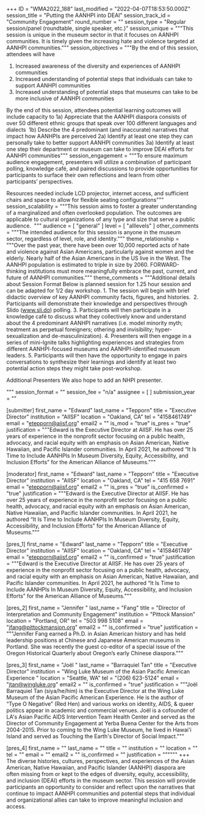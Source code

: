 +++
ID = "WMA2022_188"
last_modified = "2022-04-07T18:53:50.000Z"
session_title = "Putting the AANHPI into DEAI"
session_track_id = "Community Engagement"
round_number = ""
session_type = "Regular session/panel (roundtable, single speaker, etc.)"
session_unique = """This session is unique in the museum sector in that it focuses on AANHPI communities. It is timely given the increasing hate and violence targeted at AANHPI communities."""
session_objectives = """By the end of this session, attendees will have
1)	Increased awareness of the diversity and experiences of AANHPI communities
2)	Increased understanding of potential steps that individuals can take to support AANHPI communities
3)	Increased understanding of potential steps that museums can take to be more inclusive of AANHPI communities

By the end of this session, attendees potential learning outcomes will include capacity to
1a) Appreciate that the AANHPI diaspora consists of over 50 different ethnic groups that speak over 100 different languages and dialects 
1b) Describe the 4 predominant (and inaccurate) narratives that impact how AANHPIs are perceived
2a) Identify at least one step they can personally take to better support AANHPI communities
3a) Identify at least one step their department or museum can take to improve DEAI efforts for AANHPI communities"""
session_engagement = """To ensure maximum audience engagement, presenters will utilize a combination of participant polling, knowledge café, and paired discussions to provide opportunities for participants to surface their own reflections and learn from other participants’ perspectives. 

Resources needed include LCD projector, internet access, and sufficient chairs and space to allow for flexible seating configurations"""
session_scalability = """This session aims to foster a greater understanding of a marginalized and often overlooked population. The outcomes are applicable to cultural organizations of any type and size that serve a public audience. 
"""
audience = [ "general" ]
level = [ "alllevels" ]
other_comments = """The intended audience for this session is anyone in the museum sector, regardless of level, role, and identity."""
theme_relationship = """Over the past year, there have been over 10,000 reported acts of hate and violence against Asian Americans, particularly against women and the elderly. Nearly half of the Asian Americans in the US live in the West. The AANHPI population is estimated to triple in size by 2060. FORWARD-thinking institutions must more meaningfully embrace the past, current, and future of AANHPI communities."""
theme_comments = """Additional details about Session Format
Below is planned session for 1.25 hour session and can be adapted for 1/2 day workshop.
1\.	The session will begin with brief didactic overview of key AANHPI community facts, figures, and histories. 
2\.	Participants will demonstrate their knowledge and perspectives through Slido (www.sli.do) polling.
3\.	Participants will then participate in a knowledge café to discuss what they collectively know and understand about the 4 predominant AANHPI narratives (i.e. model minority myth; treatment as perpetual foreigners; othering and invisibility; hyper-sexualization and de-masculinization).
4\.	Presenters will then engage in a series of mini-Ignite talks highlighting experiences and strategies from different AANHPI-focused museums and AANHPI-identified museum leaders.
5\.	Participants will then have the opportunity to engage in pairs conversations to synthesize their learnings and identify at least two potential action steps they might take post-workshop.

Additional Presenters
We also hope to add an NHPI presenter. 



"""
session_format = ""
session_fee = "n/a"
assignee = [  ]
submission_year = ""

[submitter]
first_name = "Edward"
last_name = "Tepporn"
title = "Executive Director"
institution = "AIISF"
location = "Oakland, CA"
tel = "4158461749"
email = "etepporn@aiisf.org"
email2 = ""
is_mod = "true"
is_pres = "true"
justification = """Edward is the Executive Director at AIISF. He has over 25 years of experience in the nonprofit sector focusing on a public health, advocacy, and racial equity with an emphasis on Asian American, Native Hawaiian, and Pacific Islander communities. In April 2021, he authored “It Is Time to Include AANHPIs In Museum Diversity, Equity, Accessibility, and Inclusion Efforts” for the American Alliance of Museums."""

[moderator]
first_name = "Edward"
last_name = "Tepporn"
title = "Executive Director"
institution = "AIISF"
location = "Oakland, CA"
tel = "415 658 7691"
email = "etepporn@aiisf.org"
email2 = ""
is_pres = "true"
is_confirmed = "true"
justification = """Edward is the Executive Director at AIISF. He has over 25 years of experience in the nonprofit sector focusing on a public health, advocacy, and racial equity with an emphasis on Asian American, Native Hawaiian, and Pacific Islander communities. In April 2021, he authored “It Is Time to Include AANHPIs In Museum Diversity, Equity, Accessibility, and Inclusion Efforts” for the American Alliance of Museums."""

[pres_1]
first_name = "Edward"
last_name = "Tepporn"
title = "Executive Director"
institution = "AIISF"
location = "Oakland, CA"
tel = "4158461749"
email = "etepporn@aiisf.org"
email2 = ""
is_confirmed = "true"
justification = """Edward is the Executive Director at AIISF. He has over 25 years of experience in the nonprofit sector focusing on a public health, advocacy, and racial equity with an emphasis on Asian American, Native Hawaiian, and Pacific Islander communities. In April 2021, he authored “It Is Time to Include AANHPIs In Museum Diversity, Equity, Accessibility, and Inclusion Efforts” for the American Alliance of Museums."""

[pres_2]
first_name = "Jennifer "
last_name = "Fang"
title = "Director of Interpretation and Community Engagement"
institution = "Pittock Mansion"
location = "Portland, OR"
tel = "503 998 5108"
email = "jfang@pittockmansion.org"
email2 = ""
is_confirmed = "true"
justification = """Jennifer Fang earned a Ph.D. in Asian American history and has held leadership positions at Chinese and Japanese American museums in Portland. She was recently the guest co-editor of a special issue of the Oregon Historical Quarterly about Oregon’s early Chinese diaspora."""

[pres_3]
first_name = "Joël "
last_name = "Barraquiel Tan"
title = "Executive Director"
institution = "Wing Luke Museum of the Asian Pacific American Experience "
location = "Seattle, WA"
tel = "(206) 623-5124"
email = "jtan@wingluke.org"
email2 = ""
is_confirmed = "true"
justification = """Joël Barraquiel Tan (siya/he/him) is the Executive Director at the Wing Luke Museum of the Asian Pacific American Experience. He is the author of “Type O Negative” (Red Hen) and various works on identity, AIDS, & queer politics appear in academic and commercial venues. Joël is a cofounder of LA's Asian Pacific AIDS Intervention Team Health Center and served as the Director of Community Engagement at Yerba Buena Center for the Arts from 2004-2015. Prior to coming to the Wing Luke Museum, he lived in Hawai'i Island and served as Touching the Earth's Director of Social Impact."""

[pres_4]
first_name = ""
last_name = ""
title = ""
institution = ""
location = ""
tel = ""
email = ""
email2 = ""
is_confirmed = ""
justification = """"""
+++
The diverse histories, cultures, perspectives, and experiences of the Asian American, Native Hawaiian, and Pacific Islander (AANHPI) diaspora are often missing from or kept to the edges of diversity, equity, accessibility, and inclusion (DEAI) efforts in the museum sector. This session will provide participants an opportunity to consider and reflect upon the narratives that continue to impact AANHPI communities and potential steps that individual and organizational allies can take to improve meaningful inclusion and access.


